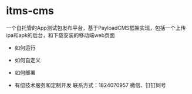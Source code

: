 # itms-cms
一个自托管的App测试包发布平台，基于PayloadCMS框架实现，包括一个上传ipa和apk的后台，和下载安装的移动端web页面

* 如何运行

* 如何自定义

* 如何部署

* 有偿技术服务和定制开发
  联系方式：1824070957 微信、钉钉同号
